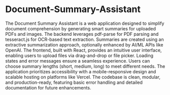 # Document-Summary-Assistant
The Document Summary Assistant is a web application designed to simplify document comprehension by generating smart summaries for uploaded PDFs and images. The backend leverages pdf-parse for PDF parsing and tesseract.js for OCR-based text extraction. Summaries are created using an extractive summarization approach, optionally enhanced by AI/ML APIs like OpenAI.
The frontend, built with React, provides an intuitive user interface, enabling users to upload files via drag-and-drop or file picker. Loading states and error messages ensure a seamless experience. Users can choose summary lengths (short, medium, long) to meet different needs.
The application prioritizes accessibility with a mobile-responsive design and scalable hosting on platforms like Vercel. The codebase is clean, modular, and production-ready, featuring basic error handling and detailed documentation for future enhancements.
